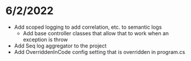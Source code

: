 # 6/2/2022

* Add scoped logging to add correlation, etc. to semantic logs
  * Add base controller classes that allow that to work when an exception is throw
* Add Seq log aggregator to the project
* Add OverriddenInCode config setting that is overridden in program.cs
